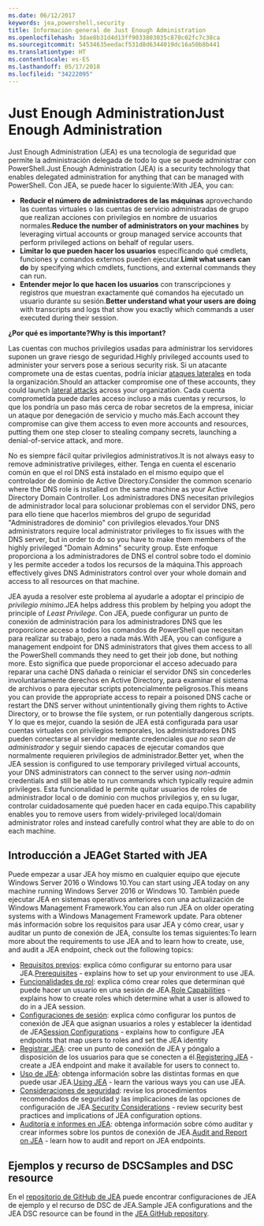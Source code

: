 ```yaml
---
ms.date: 06/12/2017
keywords: jea,powershell,security
title: Información general de Just Enough Administration
ms.openlocfilehash: 3dae8b31d4d13ff9033803035c870c02fc7c38ca
ms.sourcegitcommit: 54534635eedacf531d8d6344019dc16a50b8b441
ms.translationtype: HT
ms.contentlocale: es-ES
ms.lasthandoff: 05/17/2018
ms.locfileid: "34222095"
---
```

# <a name="just-enough-administration"></a><span data-ttu-id="10209-103">Just Enough Administration</span><span class="sxs-lookup"><span data-stu-id="10209-103">Just Enough Administration</span></span>

<span data-ttu-id="10209-104">Just Enough Administration (JEA) es una tecnología de seguridad que permite la administración delegada de todo lo que se puede administrar con PowerShell.</span><span class="sxs-lookup"><span data-stu-id="10209-104">Just Enough Administration (JEA) is a security technology that enables delegated administration for anything that can be managed with PowerShell.</span></span>
<span data-ttu-id="10209-105">Con JEA, se puede hacer lo siguiente:</span><span class="sxs-lookup"><span data-stu-id="10209-105">With JEA, you can:</span></span>

- <span data-ttu-id="10209-106">**Reducir el número de administradores de las máquinas** aprovechando las cuentas virtuales o las cuentas de servicio administradas de grupo que realizan acciones con privilegios en nombre de usuarios normales.</span><span class="sxs-lookup"><span data-stu-id="10209-106">**Reduce the number of administrators on your machines** by leveraging virtual accounts or group managed service accounts that perform privileged actions on behalf of regular users.</span></span>
- <span data-ttu-id="10209-107">**Limitar lo que pueden hacer los usuarios** especificando qué cmdlets, funciones y comandos externos pueden ejecutar.</span><span class="sxs-lookup"><span data-stu-id="10209-107">**Limit what users can do** by specifying which cmdlets, functions, and external commands they can run.</span></span>
- <span data-ttu-id="10209-108">**Entender mejor lo que hacen los usuarios** con transcripciones y registros que muestran exactamente qué comandos ha ejecutado un usuario durante su sesión.</span><span class="sxs-lookup"><span data-stu-id="10209-108">**Better understand what your users are doing** with transcripts and logs that show you exactly which commands a user executed during their session.</span></span>

<span data-ttu-id="10209-109">**¿Por qué es importante?**</span><span class="sxs-lookup"><span data-stu-id="10209-109">**Why is this important?**</span></span>

<span data-ttu-id="10209-110">Las cuentas con muchos privilegios usadas para administrar los servidores suponen un grave riesgo de seguridad.</span><span class="sxs-lookup"><span data-stu-id="10209-110">Highly privileged accounts used to administer your servers pose a serious security risk.</span></span>
<span data-ttu-id="10209-111">Si un atacante compromete una de estas cuentas, podría iniciar [ataques laterales](http://aka.ms/pth) en toda la organización.</span><span class="sxs-lookup"><span data-stu-id="10209-111">Should an attacker compromise one of these accounts, they could launch [lateral attacks](http://aka.ms/pth) across your organization.</span></span>
<span data-ttu-id="10209-112">Cada cuenta comprometida puede darles acceso incluso a más cuentas y recursos, lo que los pondría un paso más cerca de robar secretos de la empresa, iniciar un ataque por denegación de servicio y mucho más.</span><span class="sxs-lookup"><span data-stu-id="10209-112">Each account they compromise can give them access to even more accounts and resources, putting them one step closer to stealing company secrets, launching a denial-of-service attack, and more.</span></span>

<span data-ttu-id="10209-113">No es siempre fácil quitar privilegios administrativos.</span><span class="sxs-lookup"><span data-stu-id="10209-113">It is not always easy to remove administrative privileges, either.</span></span>
<span data-ttu-id="10209-114">Tenga en cuenta el escenario común en que el rol DNS está instalado en el mismo equipo que el controlador de dominio de Active Directory.</span><span class="sxs-lookup"><span data-stu-id="10209-114">Consider the common scenario where the DNS role is installed on the same machine as your Active Directory Domain Controller.</span></span>
<span data-ttu-id="10209-115">Los administradores DNS necesitan privilegios de administrador local para solucionar problemas con el servidor DNS, pero para ello tiene que hacerlos miembros del grupo de seguridad "Administradores de dominio" con privilegios elevados.</span><span class="sxs-lookup"><span data-stu-id="10209-115">Your DNS administrators require local administrator privileges to fix issues with the DNS server, but in order to do so you have to make them members of the highly privileged "Domain Admins" security group.</span></span>
<span data-ttu-id="10209-116">Este enfoque proporciona a los administradores de DNS el control sobre todo el dominio y les permite acceder a todos los recursos de la máquina.</span><span class="sxs-lookup"><span data-stu-id="10209-116">This approach effectively gives DNS Administrators control over your whole domain and access to all resources on that machine.</span></span>

<span data-ttu-id="10209-117">JEA ayuda a resolver este problema al ayudarle a adoptar el principio de *privilegio mínimo*.</span><span class="sxs-lookup"><span data-stu-id="10209-117">JEA helps address this problem by helping you adopt the principle of *Least Privilege*.</span></span>
<span data-ttu-id="10209-118">Con JEA, puede configurar un punto de conexión de administración para los administradores DNS que les proporcione acceso a todos los comandos de PowerShell que necesitan para realizar su trabajo, pero a nada más.</span><span class="sxs-lookup"><span data-stu-id="10209-118">With JEA, you can configure a management endpoint for DNS administrators that gives them access to all the PowerShell commands they need to get their job done, but nothing more.</span></span>
<span data-ttu-id="10209-119">Esto significa que puede proporcionar el acceso adecuado para reparar una caché DNS dañada o reiniciar el servidor DNS sin concederles involuntariamente derechos en Active Directory, para examinar el sistema de archivos o para ejecutar scripts potencialmente peligrosos.</span><span class="sxs-lookup"><span data-stu-id="10209-119">This means you can provide the appropriate access to repair a poisoned DNS cache or restart the DNS server without unintentionally giving them rights to Active Directory, or to browse the file system, or run potentially dangerous scripts.</span></span>
<span data-ttu-id="10209-120">Y lo que es mejor, cuando la sesión de JEA está configurada para usar cuentas virtuales con privilegios temporales, los administradores DNS pueden conectarse al servidor mediante credenciales *que no sean de administrador* y seguir siendo capaces de ejecutar comandos que normalmente requieren privilegios de administrador.</span><span class="sxs-lookup"><span data-stu-id="10209-120">Better yet, when the JEA session is configured to use temporary privileged virtual accounts, your DNS administrators can connect to the server using *non-admin* credentials and still be able to run commands which typically require admin privileges.</span></span>
<span data-ttu-id="10209-121">Esta funcionalidad le permite quitar usuarios de roles de administrador local o de dominio con muchos privilegios y, en su lugar, controlar cuidadosamente qué pueden hacer en cada equipo.</span><span class="sxs-lookup"><span data-stu-id="10209-121">This capability enables you to remove users from widely-privileged local/domain administrator roles and instead carefully control what they are able to do on each machine.</span></span>

## <a name="get-started-with-jea"></a><span data-ttu-id="10209-122">Introducción a JEA</span><span class="sxs-lookup"><span data-stu-id="10209-122">Get Started with JEA</span></span>

<span data-ttu-id="10209-123">Puede empezar a usar JEA hoy mismo en cualquier equipo que ejecute Windows Server 2016 o Windows 10.</span><span class="sxs-lookup"><span data-stu-id="10209-123">You can start using JEA today on any machine running Windows Server 2016 or Windows 10.</span></span>
<span data-ttu-id="10209-124">También puede ejecutar JEA en sistemas operativos anteriores con una actualización de Windows Management Framework.</span><span class="sxs-lookup"><span data-stu-id="10209-124">You can also run JEA on older operating systems with a Windows Management Framework update.</span></span>
<span data-ttu-id="10209-125">Para obtener más información sobre los requisitos para usar JEA y cómo crear, usar y auditar un punto de conexión de JEA, consulte los temas siguientes:</span><span class="sxs-lookup"><span data-stu-id="10209-125">To learn more about the requirements to use JEA and to learn how to create, use, and audit a JEA endpoint, check out the following topics:</span></span>

- <span data-ttu-id="10209-126">[Requisitos previos](prerequisites.md): explica cómo configurar su entorno para usar JEA.</span><span class="sxs-lookup"><span data-stu-id="10209-126">[Prerequisites](prerequisites.md) - explains how to set up your environment to use JEA.</span></span>
- <span data-ttu-id="10209-127">[Funcionalidades de rol](role-capabilities.md): explica cómo crear roles que determinan qué puede hacer un usuario en una sesión de JEA.</span><span class="sxs-lookup"><span data-stu-id="10209-127">[Role Capabilities](role-capabilities.md) - explains how to create roles which determine what a user is allowed to do in a JEA session.</span></span>
- <span data-ttu-id="10209-128">[Configuraciones de sesión](session-configurations.md): explica cómo configurar los puntos de conexión de JEA que asignan usuarios a roles y establecer la identidad de JEA</span><span class="sxs-lookup"><span data-stu-id="10209-128">[Session Configurations](session-configurations.md) - explains how to configure JEA endpoints that map users to roles and set the JEA identity</span></span>
- <span data-ttu-id="10209-129">[Registrar JEA](register-jea.md): cree un punto de conexión de JEA y póngalo a disposición de los usuarios para que se conecten a él.</span><span class="sxs-lookup"><span data-stu-id="10209-129">[Registering JEA](register-jea.md) - create a JEA endpoint and make it available for users to connect to.</span></span>
- <span data-ttu-id="10209-130">[Uso de JEA](using-jea.md): obtenga información sobre las distintas formas en que puede usar JEA.</span><span class="sxs-lookup"><span data-stu-id="10209-130">[Using JEA](using-jea.md) - learn the various ways you can use JEA.</span></span>
- <span data-ttu-id="10209-131">[Consideraciones de seguridad](security-considerations.md): revise los procedimientos recomendados de seguridad y las implicaciones de las opciones de configuración de JEA.</span><span class="sxs-lookup"><span data-stu-id="10209-131">[Security Considerations](security-considerations.md) - review security best practices and implications of JEA configuration options.</span></span>
- <span data-ttu-id="10209-132">[Auditoría e informes en JEA](audit-and-report.md): obtenga información sobre cómo auditar y crear informes sobre los puntos de conexión de JEA.</span><span class="sxs-lookup"><span data-stu-id="10209-132">[Audit and Report on JEA](audit-and-report.md) - learn how to audit and report on JEA endpoints.</span></span>

## <a name="samples-and-dsc-resource"></a><span data-ttu-id="10209-133">Ejemplos y recurso de DSC</span><span class="sxs-lookup"><span data-stu-id="10209-133">Samples and DSC resource</span></span>

<span data-ttu-id="10209-134">En el [repositorio de GitHub de JEA](https://github.com/PowerShell/JEA) puede encontrar configuraciones de JEA de ejemplo y el recurso de DSC de JEA.</span><span class="sxs-lookup"><span data-stu-id="10209-134">Sample JEA configurations and the JEA DSC resource can be found in the [JEA GitHub repository](https://github.com/PowerShell/JEA).</span></span>